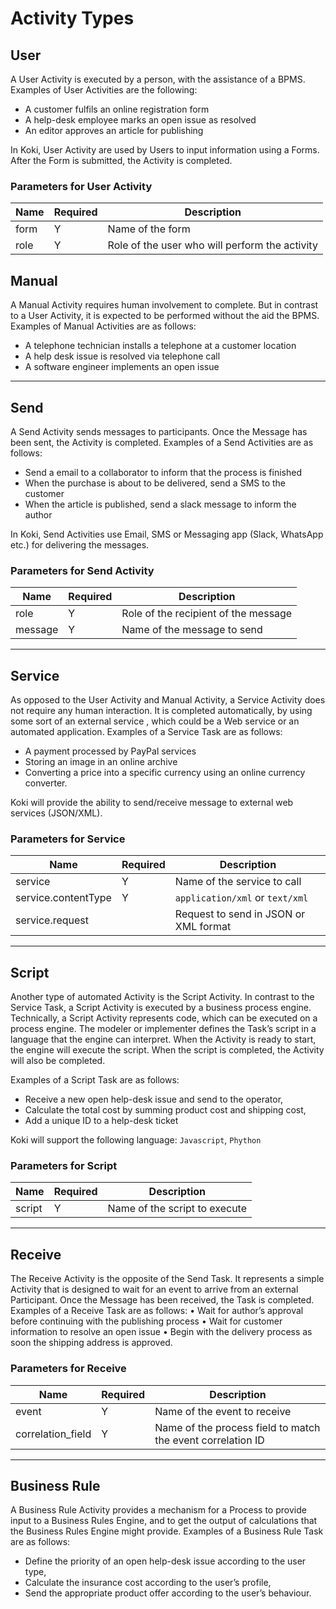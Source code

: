 # Activity Types

## User

A User Activity is executed by a person, with the assistance of a BPMS.
Examples of User Activities are the following:

- A customer fulfils an online registration form
- A help-desk employee marks an open issue as resolved
- An editor approves an article for publishing

In Koki, User Activity are used by Users to input information using a Forms. After the Form is submitted, the Activity
is completed.

### Parameters for User Activity

| Name | Required | Description                                    |
|------|----------|------------------------------------------------|
| form | Y        | Name of the form                               |
| role | Y        | Role of the user who will perform the activity |

## Manual

A Manual Activity requires human involvement to complete. But in contrast to a User Activity, it is expected to be
performed without the aid the BPMS.
Examples of Manual Activities are as follows:

- A telephone technician installs a telephone at a customer location
- A help desk issue is resolved via telephone call
- A software engineer implements an open issue

-----

## Send

A Send Activity sends messages to participants. Once the Message has been sent, the Activity is completed.
Examples of a Send Activities are as follows:

- Send a email to a collaborator to inform that the process is finished
- When the purchase is about to be delivered, send a SMS to the customer
- When the article is published, send a slack message to inform the author

In Koki, Send Activities use Email, SMS or Messaging app (Slack, WhatsApp etc.) for delivering the messages.

### Parameters for Send Activity

| Name    | Required | Description                          |
|---------|----------|--------------------------------------|
| role    | Y        | Role of the recipient of the message |
| message | Y        | Name of the message to send          |

-----

## Service

As opposed to the User Activity and Manual Activity, a Service Activity does not require any human interaction.
It is completed automatically, by using some sort of an external service , which could be a Web service or
an automated application.
Examples of a Service Task are as follows:

- A payment processed by PayPal services
- Storing an image in an online archive
- Converting a price into a specific currency using an online currency converter.

Koki will provide the ability to send/receive message to external web services (JSON/XML).

### Parameters for Service

| Name                | Required | Description                           |
|---------------------|----------|---------------------------------------|
| service             | Y        | Name of the service to call           |
| service.contentType | Y        | `application/xml` or `text/xml`       |
| service.request     |          | Request to send in JSON or XML format |

-----

## Script

Another type of automated Activity is the Script Activity.
In contrast to the Service Task, a Script Activity is executed by a business process engine.
Technically, a Script Activity represents code, which can be executed on a process engine.
The modeler or implementer defines the Task’s script in a language that the engine can interpret.
When the Activity is ready to start, the engine will execute the script. When the script is
completed, the Activity will also be completed.

Examples of a Script Task are as follows:

- Receive a new open help-desk issue and send to the operator,
- Calculate the total cost by summing product cost and shipping cost,
- Add a unique ID to a help-desk ticket

Koki will support the following language: `Javascript`, `Phython`

### Parameters for Script

| Name   | Required | Description                   |
|--------|----------|-------------------------------|
| script | Y        | Name of the script to execute |

-----

## Receive

The Receive Activity is the opposite of the Send Task.
It represents a simple Activity that is designed to wait for an event to arrive from an external Participant.
Once the Message has been received, the Task is completed.
Examples of a Receive Task are as follows:
• Wait for author’s approval before continuing with the publishing process
• Wait for customer information to resolve an open issue
• Begin with the delivery process as soon the shipping address is approved.

### Parameters for Receive

| Name              | Required | Description                                                 |
|-------------------|----------|-------------------------------------------------------------|
| event             | Y        | Name of the event to receive                                |
| correlation_field | Y        | Name of the process field to match the event correlation ID |

-----

## Business Rule

A Business Rule Activity provides a mechanism for a Process to provide input to a Business Rules Engine,
and to get the output of calculations that the Business Rules Engine might provide.
Examples of a Business Rule Task are as follows:

- Define the priority of an open help-desk issue according to the user type,
- Calculate the insurance cost according to the user’s profile,
- Send the appropriate product offer according to the user’s behaviour.
